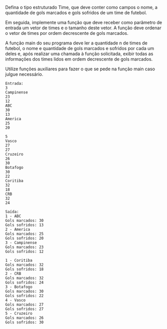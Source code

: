 ​Defina o tipo estruturado Time, que deve conter como campos o nome, a quantidade de gols marcados e gols sofridos de um time de futebol.

Em seguida, implemente uma função que deve receber como parâmetro de entrada um vetor de times e o tamanho deste vetor. A função deve ordenar o vetor de times por ordem decrescente de gols marcados.

A função main do seu programa deve ler a quantidade n de times de futebol, o nome e quantidade de gols marcados e sofridos por cada um deles e, após realizar uma chamada à função solicitada, exibir todas as informações dos times lidos em ordem decrescente de gols marcados.

Utilize funções auxiliares para fazer o que se pede na função main caso julgue necessário.

```
Entrada:
3
Campinense 
23
12
ABC
30
13
America
25
20                    

5
Vasco
27
27
Cruzeiro
26
30
Botafogo
30
22
Coritiba
32
18
CRB
32
24
```

```
Saída:
1 - ABC
Gols marcados: 30
Gols sofridos: 13
2 - America
Gols marcados: 25
Gols sofridos: 20
3 - Campinense
Gols marcados: 23
Gols sofridos: 12

1 - Coritiba
Gols marcados: 32
Gols sofridos: 18
2 - CRB
Gols marcados: 32
Gols sofridos: 24
3 - Botafogo
Gols marcados: 30
Gols sofridos: 22
4 - Vasco
Gols marcados: 27
Gols sofridos: 27
5 - Cruzeiro
Gols marcados: 26
Gols sofridos: 30
```